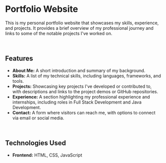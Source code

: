 # Portfolio Website

This is my personal portfolio website that showcases my skills, experience, and projects. It provides a brief overview of my professional journey and links to some of the notable projects I've worked on.

<br>

## Features

- **About Me:** A short introduction and summary of my background. <br>
- **Skills:** A list of my technical skills, including languages, frameworks, and tools. <br>
- **Projects:** Showcasing key projects I've developed or contributed to, with descriptions and links to the project demos or GitHub repositories. <br>
- **Experience:** A section highlighting my professional experience and internships, including roles in Full Stack Development and Java Development. <br>
- **Contact:** A form where visitors can reach me, with options to connect via email or social media. <br>

<br>

## Technologies Used

- **Frontend:** HTML, CSS, JavaScript <br>
<br>

